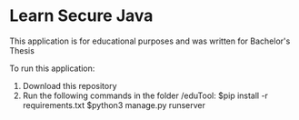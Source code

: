 # Learn Secure Java
This application is for educational purposes and was written for Bachelor's Thesis

To run this application:
1. Download this repository
2. Run the following commands in the folder /eduTool:
   $pip install -r requirements.txt
   $python3 manage.py runserver